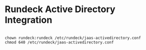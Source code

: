 # Rundeck Active Directory Integration



<code>
chown rundeck:rundeck /etc/rundeck/jaas-activedirectory.conf
chmod 640 /etc/rundeck/jaas-activedirectory.conf</code>
